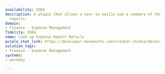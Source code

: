 ```yaml
---
availability: IDEA
description: A plugin that allows a user to easily see a summary of their expense
  reports.
domain:
- Finance - Expense Management
fidelity: IDEA
name: Look up Expense Report Details
purple_chat_link: https://developer.moveworks.com/creator-studio/developer-tools/purple-chat/?conversation=%7B%22startTimestamp%22%3A%2211%3A43+AM%22%2C%22messages%22%3A%5B%7B%22parts%22%3A%5B%7B%22richText%22%3A%22Can+you+tell+me+the+status+of+my+expense+reports%3F%22%7D%5D%2C%22role%22%3A%22user%22%7D%2C%7B%22parts%22%3A%5B%7B%22reasoningSteps%22%3A%5B%7B%22richText%22%3A%22Searched+%3Cb%3Eworkday%3C%2Fb%3E+for+expense+reports+for+the+current+user.%22%2C%22status%22%3A%22success%22%7D%2C%7B%22richText%22%3A%22Found+2+expense+reports+with+status+%27In+Progress%27.%22%2C%22status%22%3A%22success%22%7D%5D%7D%2C%7B%22richText%22%3A%22%3Cp%3EI+found+two+expense+reports+that+are+%3Ci%3EIn+Progress%3C%2Fi%3E.+Which+one+would+you+like+to+see+more+details+for%3F%3C%2Fp%3E%3Cul%3E%3Cli%3E%3Cb%3EER-2024-051%3A+Q2+Client+Onsite%3C%2Fb%3E+-+%24453.21%3C%2Fli%3E%3Cli%3E%3Cb%3EER-2024-055%3A+Team+Dinner%3C%2Fb%3E+-+%24180.50%3C%2Fli%3E%3C%2Ful%3E%22%7D%2C%7B%22buttons%22%3A%5B%7B%22buttonText%22%3A%22ER-2024-051%22%7D%2C%7B%22buttonText%22%3A%22ER-2024-055%22%7D%5D%7D%5D%2C%22role%22%3A%22assistant%22%7D%2C%7B%22parts%22%3A%5B%7B%22richText%22%3A%22ER-2024-051%22%7D%5D%2C%22role%22%3A%22user%22%7D%2C%7B%22parts%22%3A%5B%7B%22richText%22%3A%22%3Cp%3EHere+is+a+summary+of+%3Cb%3EER-2024-051%3C%2Fb%3E%3A%3C%2Fp%3E%3Cul%3E%3Cli%3E%3Cb%3ETotal+Amount%3C%2Fb%3E%3A+%24453.21%3C%2Fli%3E%3Cli%3E%3Cb%3EDate%3C%2Fb%3E%3A+2024-05-15%3C%2Fli%3E%3Cli%3E%3Cb%3EPurpose%3C%2Fb%3E%3A+Q2+Client+Onsite+in+Austin%2C+TX%3C%2Fli%3E%3Cli%3E%3Cb%3EStatus%3C%2Fb%3E%3A+Awaiting+approval+from+%3Cb%3ESarah+Johnson%3C%2Fb%3E%3C%2Fli%3E%3C%2Ful%3E%3Cp%3E%3Cb%3ELine+Items%3A%3C%2Fb%3E%3C%2Fp%3E%3Cul%3E%3Cli%3EFlight%3A+%24250.00%3C%2Fli%3E%3Cli%3EMeals%3A+%24153.21%3C%2Fli%3E%3Cli%3EGround+Transport%3A+%2450.00%3C%2Fli%3E%3C%2Ful%3E%22%7D%2C%7B%22citations%22%3A%5B%7B%22citationTitle%22%3A%22ER-2024-051%22%2C%22connectorName%22%3A%22workday%22%7D%5D%7D%5D%2C%22role%22%3A%22assistant%22%7D%5D%7D
solution_tags:
- Finance - Expense Management
systems:
- workday

---
```

